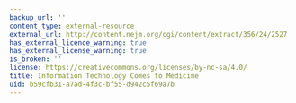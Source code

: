 ```yaml
---
backup_url: ''
content_type: external-resource
external_url: http://content.nejm.org/cgi/content/extract/356/24/2527
has_external_licence_warning: true
has_external_license_warning: true
is_broken: ''
license: https://creativecommons.org/licenses/by-nc-sa/4.0/
title: Information Technology Comes to Medicine
uid: b59cfb31-a7ad-4f3c-bf55-d942c5f69a7b
---
```


